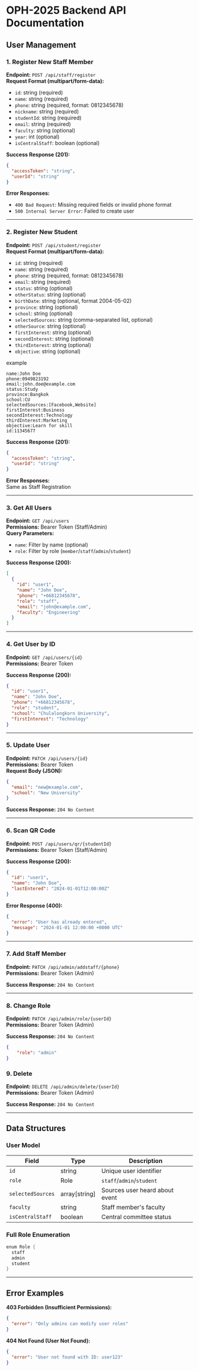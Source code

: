 # OPH-2025 Backend API Documentation

## User Management

### 1. Register New Staff Member
**Endpoint:** `POST /api/staff/register`  
**Request Format (multipart/form-data):**
- `id`: string (required)
- `name`: string (required)
- `phone`: string (required, format: 0812345678)
- `nickname`: string (required)
- `studentId`: string (required)
- `email`: string (required)
- `faculty`: string (optional)
- `year`: int (optional)
- `isCentralStaff`: boolean (optional)

**Success Response (201):**
```json
{
  "accessToken": "string",
  "userId": "string"
}
```

**Error Responses:**
- `400 Bad Request`: Missing required fields or invalid phone format
- `500 Internal Server Error`: Failed to create user

---

### 2. Register New Student
**Endpoint:** `POST /api/student/register`  
**Request Format (multipart/form-data):**
- `id`: string (required)
- `name`: string (required)
- `phone`: string (required, format: 0812345678)
- `email`: string (required)
- `status`: string (optional)
- `otherStatus`: string (optional)
- `birthDate`: string (optional, format 2004-05-02)
- `province`: string (optional)
- `school`: string (optional)
- `selectedSources`: string (comma-separated list, optional)
- `otherSource`: string (optional)
- `firstInterest`: string (optional)
- `secondInterest`: string (optional)
- `thirdInterest`: string (optional)
- `objective`: string (optional)

example
```
name:John Doe
phone:0949823192
email:john.doe@example.com
status:Study
province:Bangkok
school:CU
selectedSources:[Facebook,Website]	
firstInterest:Business
secondInterest:Technology
thirdInterest:Marketing
objective:Learn for skill
id:11345677
```

**Success Response (201):**
```json
{
  "accessToken": "string",
  "userId": "string"
}
```

**Error Responses:**  
Same as Staff Registration

---

### 3. Get All Users
**Endpoint:** `GET /api/users`  
**Permissions:** Bearer Token (Staff/Admin)  
**Query Parameters:**
- `name`: Filter by name (optional)
- `role`: Filter by role (`member`/`staff`/`admin`/`student`)

**Success Response (200):**
```json
[
  {
    "id": "user1",
    "name": "John Doe",
    "phone": "+66812345678",
    "role": "staff",
    "email": "john@example.com",
    "faculty": "Engineering"
  }
]
```

---

### 4. Get User by ID
**Endpoint:** `GET /api/users/{id}`  
**Permissions:** Bearer Token

**Success Response (200):**
```json
{
  "id": "user1",
  "name": "John Doe",
  "phone": "+66812345678",
  "role": "student",
  "school": "Chulalongkorn University",
  "firstInterest": "Technology"
}
```

---

### 5. Update User
**Endpoint:** `PATCH /api/users/{id}`  
**Permissions:** Bearer Token  
**Request Body (JSON):**
```json
{
  "email": "new@example.com",
  "school": "New University"
}
```

**Success Response:** `204 No Content`

---

### 6. Scan QR Code
**Endpoint:** `POST /api/users/qr/{studentId}`  
**Permissions:** Bearer Token (Staff/Admin)

**Success Response (200):**
```json
{
  "id": "user1",
  "name": "John Doe",
  "lastEntered": "2024-01-01T12:00:00Z"
}
```

**Error Response (400):**
```json
{
  "error": "User has already entered",
  "message": "2024-01-01 12:00:00 +0000 UTC"
}
```

---

### 7. Add Staff Member
**Endpoint:** `PATCH /api/admin/addstaff/{phone}`  
**Permissions:** Bearer Token (Admin)

**Success Response:** `204 No Content`

---

### 8. Change Role
**Endpoint:** `PATCH /api/admin/role/{userId}`  
**Permissions:** Bearer Token (Admin)

**Success Response:** `204 No Content`
```json
{
    "role": "admin"
}
```

### 9. Delete
**Endpoint:** `DELETE /api/admin/delete/{userId}`  
**Permissions:** Bearer Token (Admin)

**Success Response:** `204 No Content`

---

## Data Structures

### User Model
| Field             | Type            | Description                     |
|-------------------|-----------------|---------------------------------|
| `id`              | string          | Unique user identifier          |
| `role`            | Role            | `staff`/`admin`/`student` |
| `selectedSources` | array[string]   | Sources user heard about event  |
| `faculty`         | string          | Staff member's faculty          |
| `isCentralStaff`  | boolean         | Central committee status        |

### Full Role Enumeration
```go
enum Role {
  staff
  admin
  student
}
```

---

## Error Examples
**403 Forbidden (Insufficient Permissions):**
```json
{
  "error": "Only admins can modify user roles"
}
```

**404 Not Found (User Not Found):**
```json
{
  "error": "User not found with ID: user123"
}
```